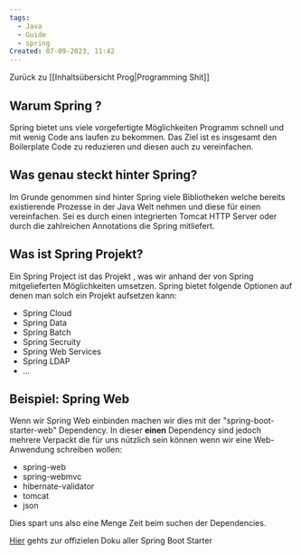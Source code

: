 ```yaml
---
tags:
  - Java
  - Guide
  - spring
Created: 07-09-2023, 11:42
---
```

Zurück zu [[Inhaltsübersicht Prog|Programming Shit]]
## Warum Spring ?

Spring bietet uns viele vorgefertigte Möglichkeiten Programm schnell und mit wenig Code ans laufen zu bekommen. Das Ziel ist es insgesamt den Boilerplate Code zu reduzieren und diesen auch zu vereinfachen.

## Was genau steckt hinter Spring?

Im Grunde genommen sind hinter Spring viele Bibliotheken welche bereits existierende Prozesse in der Java Welt nehmen und diese für einen vereinfachen. Sei es durch einen integrierten Tomcat HTTP Server oder durch die zahlreichen Annotations die Spring mitliefert.

## Was ist Spring Projekt?

Ein Spring Project ist das Projekt , was wir anhand der von Spring mitgelieferten Möglichkeiten umsetzen. Spring bietet folgende Optionen auf denen man solch ein Projekt aufsetzen kann:
- Spring Cloud
- Spring Data
- Spring Batch
- Spring Secruity
- Spring Web Services
- Spring LDAP
- ...

## Beispiel: Spring Web

Wenn wir Spring Web einbinden machen wir dies mit der "spring-boot-starter-web" Dependency. In dieser **einen** Dependency sind jedoch mehrere Verpackt die für uns nützlich sein können wenn wir eine Web-Anwendung schreiben wollen:
- spring-web
- spring-webmvc
- hibernate-validator
- tomcat
- json

Dies spart uns also eine Menge Zeit beim suchen der Dependencies.

[Hier](https://docs.spring.io/spring-boot/docs/current/reference/htmlsingle/#using.build-systems.starters) gehts zur offizielen Doku aller Spring Boot Starter